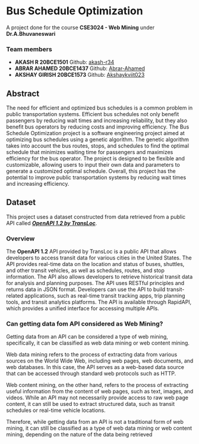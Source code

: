 # Bus Schedule Optimization
A project done for the course **CSE3024 - Web Mining** under **Dr.A.Bhuvaneswari** 

<h3>Team members</h3>
<ul>
<li><b>AKASH R 20BCE1501</b> Github: <a href="https://github.com/akash-r34">akash-r34</a></li>
<li><b>ABRAR AHAMED 20BCE1437</b> Github: <a href="https://github.com/Abrar-Ahamed">Abrar-Ahamed</a></li>
<li><b>AKSHAY GIRISH 20BCE1573</b> Github: <a href="https://github.com/Akshaykviit023">Akshaykviit023</a></li>
</ul>
<h2>Abstract</h2>
The need for efficient and optimized bus schedules is a common problem in public transportation systems. Efficient bus schedules not only benefit passengers by reducing wait times and increasing reliability, but they also benefit bus operators by reducing costs and improving efficiency. The Bus Schedule Optimization project is a software engineering project aimed at optimizing bus schedules using a genetic algorithm. The genetic algorithm takes into account the bus routes, stops, and schedules to find the optimal schedule that minimizes waiting time for passengers and maximizes efficiency for the bus operator. The project is designed to be flexible and customizable, allowing users to input their own data and parameters to generate a customized optimal schedule. Overall, this project has the potential to improve public transportation systems by reducing wait times and increasing efficiency.

<h2>Dataset</h2>
This project uses a dataset constructed from data retrieved from a public API called <a href="https://rapidapi.com/transloc/api/openapi-1-2"><b><i>OpenAPI 1.2 by TransLoc</i></b></a>.
<h3>Overview</h3>
The <b>OpenAPI 1.2</b> API provided by TransLoc is a public API that allows developers to access transit data for various cities in the United States. The API provides real-time data on the location and status of buses, shuttles, and other transit vehicles, as well as schedules, routes, and stop information. The API also allows developers to retrieve historical transit data for analysis and planning purposes. The API uses RESTful principles and returns data in JSON format. Developers can use the API to build transit-related applications, such as real-time transit tracking apps, trip planning tools, and transit analytics platforms. The API is available through RapidAPI, which provides a unified interface for accessing multiple APIs. 

<h3>Can getting data fom API considered as Web Mining?</h3>
<p>Getting data from an API can be considered a type of web mining, specifically, it can be classified as web data mining or web content mining.</p>
<p>Web data mining refers to the process of extracting data from various sources on the World Wide Web, including web pages, web documents, and web databases. In this case, the API serves as a web-based data source that can be accessed through standard web protocols such as HTTP.</p>

<p>Web content mining, on the other hand, refers to the process of extracting useful information from the content of web pages, such as text, images, and videos. While an API may not necessarily provide access to raw web page content, it can still be used to extract structured data, such as transit schedules or real-time vehicle locations.</p>

<p>Therefore, while getting data from an API is not a traditional form of web mining, it can still be classified as a type of web data mining or web content mining, depending on the nature of the data being retrieved</p>
